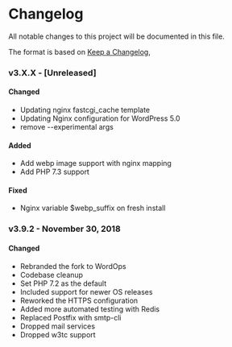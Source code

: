 # Changelog

All notable changes to this project will be documented in this file.

The format is based on [Keep a Changelog](https://keepachangelog.com/en/1.0.0/),

### v3.X.X - [Unreleased]

#### Changed

- Updating nginx fastcgi_cache template
- Updating Nginx configuration for WordPress 5.0
- remove --experimental args

#### Added

- Add webp image support with nginx mapping
- Add PHP 7.3 support

#### Fixed

- Nginx variable $webp_suffix on fresh install

### v3.9.2 - November 30, 2018

#### Changed

- Rebranded the fork to WordOps
- Codebase cleanup
- Set PHP 7.2 as the default
- Included support for newer OS releases
- Reworked the HTTPS configuration
- Added more automated testing with Redis
- Replaced Postfix with smtp-cli
- Dropped mail services
- Dropped w3tc support